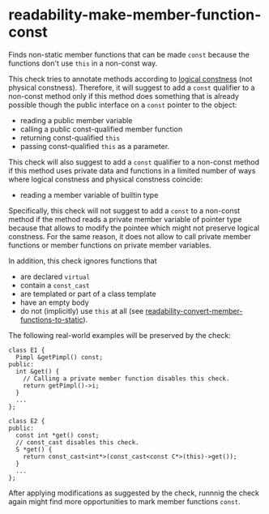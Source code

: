 readability-make-member-function-const
======================================

Finds non-static member functions that can be made `const` because the
functions don't use `this` in a non-const way.

This check tries to annotate methods according to [logical
constness](https://isocpp.org/wiki/faq/const-correctness#logical-vs-physical-state)
(not physical constness). Therefore, it will suggest to add a `const`
qualifier to a non-const method only if this method does something that
is already possible though the public interface on a `const` pointer to
the object:

-   reading a public member variable
-   calling a public const-qualified member function
-   returning const-qualified `this`
-   passing const-qualified `this` as a parameter.

This check will also suggest to add a `const` qualifier to a non-const
method if this method uses private data and functions in a limited
number of ways where logical constness and physical constness coincide:

-   reading a member variable of builtin type

Specifically, this check will not suggest to add a `const` to a
non-const method if the method reads a private member variable of
pointer type because that allows to modify the pointee which might not
preserve logical constness. For the same reason, it does not allow to
call private member functions or member functions on private member
variables.

In addition, this check ignores functions that

-   are declared `virtual`
-   contain a `const_cast`
-   are templated or part of a class template
-   have an empty body
-   do not (implicitly) use `this` at all (see
    [readability-convert-member-functions-to-static](https://clang.llvm.org/extra/clang-tidy/checks/readability-convert-member-functions-to-static.html)).

The following real-world examples will be preserved by the check:

    class E1 {
      Pimpl &getPimpl() const;
    public:
      int &get() {
        // Calling a private member function disables this check.
        return getPimpl()->i;
      }
      ...
    };

    class E2 {
    public:
      const int *get() const;
      // const_cast disables this check.
      S *get() {
        return const_cast<int*>(const_cast<const C*>(this)->get());
      }
      ...
    };

After applying modifications as suggested by the check, runnnig the
check again might find more opportunities to mark member functions
`const`.
